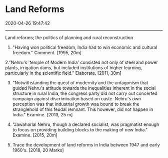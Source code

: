 # Land Reforms
2020-04-26 19:47:42
            
---






Land reforms; the politics of planning and rural reconstruction


1. "Having won political freedom, India had to win economic and cultural freedom."
Comment. [1995, 20m]








2."Nehru's 'temple of Modern India' consisted not only of steel and power plants, irrigation
dams, but included institutions of higher learning, particularly in the scientific field."
Elaborate. [2011, 30m]








3. "Notwithstanding the quest of modernity and the antagonism that guided Nehru's attitude
towards the inequalities inherent in the social structure in rural India, the congress party did
not carry out concerted campaign against discrimination based on caste. Nehru's own
perception was that industrial growth was bound to break the stranglehold of this feudal
remnant. This however, did not happen in India." Examine. [2013, 25 m]








4. "Jawaharlal Nehru, though a declared socialist, was pragmatist enough to focus on
providing building blocks to the making of new India." Examine. [2015, 20m]








5. Trace the development of land reforms in India between 1947 and early 1960's. [2018, 20
Marks]
